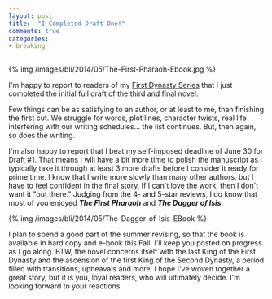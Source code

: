 ```yaml
---
layout: post
title: 	"I Completed Draft One!"
comments: true
categories:
- breaking
---
```


{% img /images/bli/2014/05/The-First-Pharaoh-Ebook.jpg %}


I'm happy to report to readers of my [First Dynasty Series](http://www.amazon.com/Lester-Picker/e/B009E6U9R0/ref=sr_tc_2_0?qid=1357444582&sr=1-2-ent) that I just completed the initial full draft of the third and final novel.    

<!--more-->

Few things can be as satisfying to an author, or at least to me, than finishing the first cut. We struggle for words, plot lines, character twists, real life interfering with our writing schedules... the list continues. But, then again, so does the writing. 

I'm also happy to report that I beat my self-imposed deadline of June 30 for Draft #1. That means I will have a bit more time to polish the manuscript as I typically take it through at least 3 more drafts before I consider it ready for prime time. I know that I write more slowly than many other authors, but I have to feel confident in the final story. If I can't love the work, then I don't want it "out there." Judging from the 4- and 5-star reviews, I do know that most of you enjoyed ***The First Pharaoh*** and ***The Dagger of Isis***. 

{% img /images/bli/2014/05/The-Dagger-of-Isis-EBook %}


I plan to spend a good part of the summer revising, so that the book is available in hard copy and e-book this Fall. I'll keep you posted on progress as I go along. BTW, the novel concerns itself with the last King of the First Dynasty and the ascension of the first King of the Second Dynasty, a period filled with transitions, upheavals and more. I hope I've woven together a great story, but it is you, loyal readers, who will ultimately decide. I'm looking forward to your reactions. 
